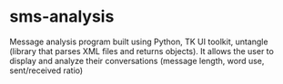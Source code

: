 # sms-analysis
Message analysis program built using Python, TK UI toolkit, untangle (library that parses XML files and returns objects). It allows the user to display and analyze their conversations (message length, word use, sent/received ratio)  
